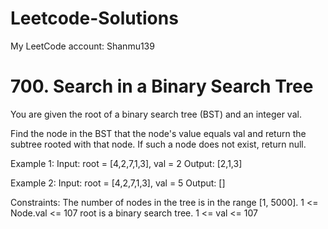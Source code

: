 # Leetcode-Solutions
My LeetCode account: Shanmu139
# 700. Search in a Binary Search Tree
You are given the root of a binary search tree (BST) and an integer val.

Find the node in the BST that the node's value equals val and return the subtree rooted with that node. If such a node does not exist, return null.

Example 1:
Input: root = [4,2,7,1,3], val = 2
Output: [2,1,3]

Example 2:
Input: root = [4,2,7,1,3], val = 5
Output: []

Constraints:
The number of nodes in the tree is in the range [1, 5000].
1 <= Node.val <= 107
root is a binary search tree.
1 <= val <= 107
